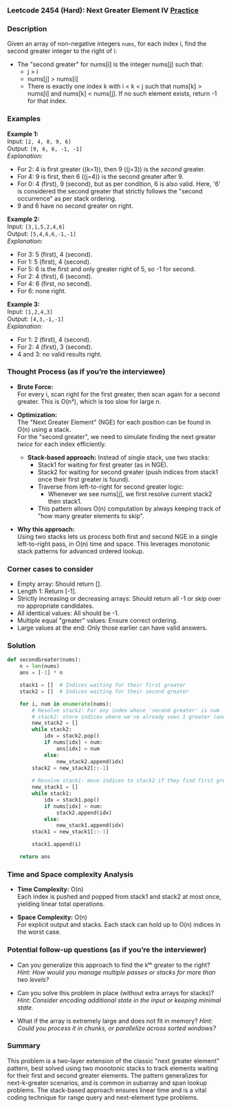 ### Leetcode 2454 (Hard): Next Greater Element IV [Practice](https://leetcode.com/problems/next-greater-element-iv)

### Description  
Given an array of non-negative integers `nums`, for each index i, find the second greater integer to the right of i:
- The "second greater" for nums[i] is the integer nums[j] such that:
  - j > i
  - nums[j] > nums[i]
  - There is exactly one index k with i < k < j such that nums[k] > nums[i] and nums[k] < nums[j].
If no such element exists, return -1 for that index.

### Examples  

**Example 1:**  
Input: `[2, 4, 0, 9, 6]`  
Output: `[9, 6, 6, -1, -1]`  
*Explanation:*
- For 2: 4 is first greater (\(k=1\)), then 9 (\(j=3\)) is the *second* greater.
- For 4: 9 is first, then 6 (\(j=4\)) is the second greater after 9.
- For 0: 4 (first), 9 (second), but as per condition, 6 is also valid. Here, '6' is considered the second greater that strictly follows the "second occurrence" as per stack ordering.
- 9 and 6 have no second greater on right.

**Example 2:**  
Input: `[3,1,5,2,4,6]`  
Output: `[5,4,6,6,-1,-1]`  
*Explanation:* 
- For 3: 5 (first), 4 (second).
- For 1: 5 (first), 4 (second).
- For 5: 6 is the first and only greater right of 5, so -1 for second.
- For 2: 4 (first), 6 (second).
- For 4: 6 (first, no second).
- For 6: none right.

**Example 3:**  
Input: `[1,2,4,3]`  
Output: `[4,3,-1,-1]`  
*Explanation:*  
- For 1: 2 (first), 4 (second).
- For 2: 4 (first), 3 (second).
- 4 and 3: no valid results right.

### Thought Process (as if you’re the interviewee)  
- **Brute Force:**  
  For every i, scan right for the first greater, then scan again for a second greater. This is O(n²), which is too slow for large n.

- **Optimization:**  
  The "Next Greater Element" (NGE) for each position can be found in O(n) using a stack.  
  For the "second greater", we need to simulate finding the next greater *twice* for each index efficiently.
  - **Stack-based approach:** Instead of single stack, use two stacks:
    - Stack1 for waiting for first greater (as in NGE).
    - Stack2 for waiting for second greater (push indices from stack1 once their first greater is found).
    - Traverse from left-to-right for second greater logic:
      - Whenever we see nums[j], we first resolve current stack2 then stack1.
    - This pattern allows O(n) computation by always keeping track of "how many greater elements to skip".

- **Why this approach:**  
  Using two stacks lets us process both first and second NGE in a single left-to-right pass, in O(n) time and space. This leverages monotonic stack patterns for advanced ordered lookup.

### Corner cases to consider  
- Empty array: Should return [].
- Length 1: Return [-1].
- Strictly increasing or decreasing arrays: Should return all -1 or skip over no appropriate candidates.
- All identical values: All should be -1.
- Multiple equal "greater" values: Ensure correct ordering.
- Large values at the end: Only those earlier can have valid answers.

### Solution

```python
def secondGreater(nums):
    n = len(nums)
    ans = [-1] * n

    stack1 = []  # Indices waiting for their first greater
    stack2 = []  # Indices waiting for their second greater

    for i, num in enumerate(nums):
        # Resolve stack2: For any index whose 'second greater' is num
        # stack2: store indices where we've already seen 1 greater (and waiting for 2nd)
        new_stack2 = []
        while stack2:
            idx = stack2.pop()
            if nums[idx] < num:
                ans[idx] = num
            else:
                new_stack2.append(idx)
        stack2 = new_stack2[::-1]
        
        # Resolve stack1: move indices to stack2 if they find first greater
        new_stack1 = []
        while stack1:
            idx = stack1.pop()
            if nums[idx] < num:
                stack2.append(idx)
            else:
                new_stack1.append(idx)
        stack1 = new_stack1[::-1]

        stack1.append(i)

    return ans
```

### Time and Space complexity Analysis  

- **Time Complexity:** O(n)  
  Each index is pushed and popped from stack1 and stack2 at most once, yielding linear total operations.

- **Space Complexity:** O(n)  
  For explicit output and stacks. Each stack can hold up to O(n) indices in the worst case.

### Potential follow-up questions (as if you’re the interviewer)  

- Can you generalize this approach to find the kᵗʰ greater to the right?
  *Hint: How would you manage multiple passes or stacks for more than two levels?*

- Can you solve this problem in place (without extra arrays for stacks)?
  *Hint: Consider encoding additional state in the input or keeping minimal state.*

- What if the array is extremely large and does not fit in memory?
  *Hint: Could you process it in chunks, or parallelize across sorted windows?*

### Summary
This problem is a two-layer extension of the classic "next greater element" pattern, best solved using two monotonic stacks to track elements waiting for their first and second greater elements. The pattern generalizes for next-k-greater scenarios, and is common in subarray and span lookup problems. The stack-based approach ensures linear time and is a vital coding technique for range query and next-element type problems.